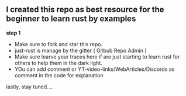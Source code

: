 ## I created this repo as best resource for the beginner to learn rust by examples

**step 1**
- Make sure to fork and star this repo.
- just-rust is manage by the gitter ( Gitbub Repo Admin )
- Make sure learve your traces here if are just starting to learn rust for others to help them in the dark light.
- YOu can add comment or YT-video-links/WebArticles/Discords as comment in the code for explanation

lastly, stay tuned....
